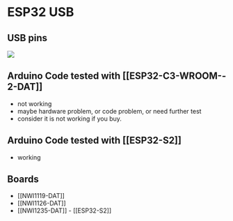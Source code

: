 

# ESP32 USB

## USB pins 

![](40-51-15-19-07-2023.png)


## Arduino Code tested with [[ESP32-­C3-­WROOM-­2-DAT]] 
- not working
- maybe hardware problem, or code problem, or need further test
- consider it is not working if you buy.



## Arduino Code tested with [[ESP32-S2]] 
- working


## Boards 

- [[NWI1119-DAT]]
- [[NWI1126-DAT]]
- [[NWI1235-DAT]] - [[ESP32-S2]]

